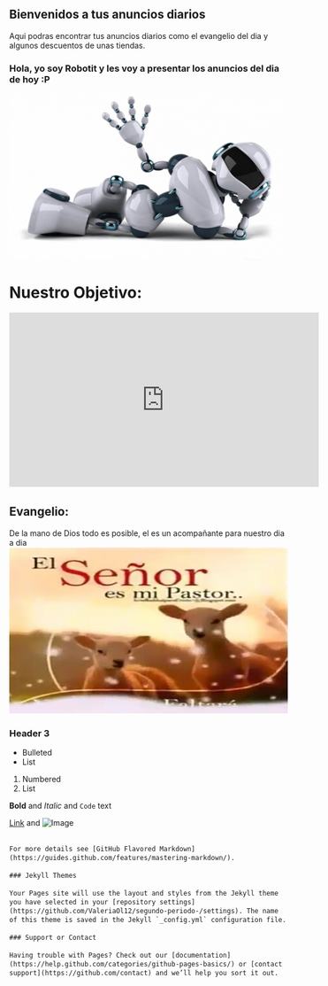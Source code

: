 ## Bienvenidos a tus anuncios diarios

Aqui podras encontrar tus anuncios diarios como el evangelio del dia y algunos descuentos de unas tiendas.
### Hola, yo soy Robotit y les voy a presentar los anuncios del dia de hoy :P
<IMG src="https://raw.githubusercontent.com/ValeriaOl12/1segundo-periodo-/gh-pages/roboott.jpg" width="600" height="300"/>

# Nuestro Objetivo:

<iframe width="560" height="315" src="https://www.youtube.com/embed/FLo8Fsl-kPQ" frameborder="0" allow="accelerometer; autoplay; encrypted-media; gyroscope; picture-in-picture" allowfullscreen></iframe>

## Evangelio:
De la mano de Dios todo es posible, el es un acompañante para nuestro dia a dia
<img src="https://raw.githubusercontent.com/ValeriaOl12/1segundo-periodo-/gh-pages/c5974cb2f6224bf49923fa1bc75ed721.jpg" width="600" height="300"/>
### Header 3

- Bulleted
- List

1. Numbered
2. List

**Bold** and _Italic_ and `Code` text

[Link](url) and ![Image](src)
```

For more details see [GitHub Flavored Markdown](https://guides.github.com/features/mastering-markdown/).

### Jekyll Themes

Your Pages site will use the layout and styles from the Jekyll theme you have selected in your [repository settings](https://github.com/ValeriaOl12/segundo-periodo-/settings). The name of this theme is saved in the Jekyll `_config.yml` configuration file.

### Support or Contact

Having trouble with Pages? Check out our [documentation](https://help.github.com/categories/github-pages-basics/) or [contact support](https://github.com/contact) and we’ll help you sort it out.
